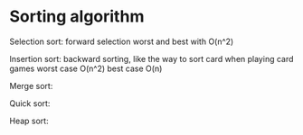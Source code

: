 # Sorting algorithm

Selection sort: forward selection 
                worst and best with O(n^2)
                 
Insertion sort: backward sorting, like the way to sort card when playing card games
                worst case O(n^2)
                best case O(n)
                
Merge sort: 


Quick sort:


Heap sort: 
                
